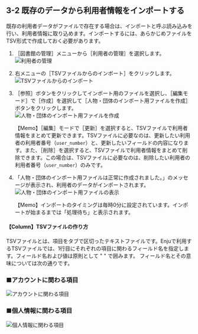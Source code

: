 3-2 既存のデータから利用者情報をインポートする
----------------------------------------------

既存の利用者データがファイルで存在する場合は、インポートと呼ぶ読み込みを行い、利用者情報に取り込めます。インポートするには、あらかじめファイルをTSV形式で作成しておく必要があります。

1. ［図書館の管理］メニューから［利用者の管理］を選択します。  
   ![利用者の管理](assets/images/image_operation_035.jpg)
2. 右メニューの［TSVファイルからのインポート］をクリックします。  
   ![TSVファイルからのインポート](assets/images/image_operation_037.jpg)
3. ［参照］ボタンをクリックしてインポート用のファイルを選択し、［編集モード］で［作成］を選択して［人物・団体のインポート用ファイルを作成］ボタンをクリックします。  
   ![人物・団体のインポート用ファイルを作成](assets/images/image_operation_039.jpg)

   <div class="alert alert-info">【Memo】［編集］モードで［更新］を選択すると、TSVファイルで利用者情報をまとめて更新できます。TSVファイルに必要なのは、更新したい利用者の利用者番号（<code>user_number</code>）と、更新したいフィールドの内容になります。また、［削除］を選択すると、TSVファイルで利用者情報をまとめて削除できます。この場合は、TSVファイルに必要なのは、削除したい利用者の利用者番号（<code>user_number</code>）のみです。
   </div>

4. 「人物・団体のインポート用ファイルは正常に作成されました。」のメッセージが表示され、利用者のデータがインポートされます。  
   ![人物・団体のインポート用ファイルの表示](assets/images/image_operation_040.jpg)

	<div class="alert alert-info">【Memo】インポートのタイミングは毎時0分に設定されています。インポートが始まるまでは「処理待ち」と表示されます。
	</div>

<div class="alert alert-success" markdown="1">
<h4 class="alert-heading">【Column】TSVファイルの作り方</h4>
TSVファイルとは、項目をタブで区切ったテキストファイルです。Enjuで利用するTSVファイルでは、1行目にそれぞれの項目に関わるフィールド名を指定します。フィールド名および値は原則として " " で囲みます。
フィールド名とその意味については次の通りです。

### ■アカウントに関わる項目

![アカウントに関わる項目](assets/images/image_operation_041.png)
 
### ■個人情報に関わる項目

![個人情報に関わる項目](assets/images/image_operation_042.png)
</div>

